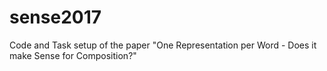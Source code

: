# sense2017
Code and Task setup of the paper "One Representation per Word - Does it make Sense for Composition?"

